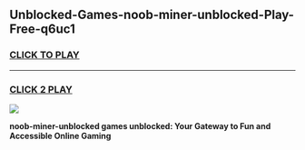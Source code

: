 
## Unblocked-Games-noob-miner-unblocked-Play-Free-q6uc1
<h3>
<a href="https://premium76.site?title=noob-miner-unblocked&ref=23A">CLICK TO PLAY</a></h3>
<hr>

<h3>
<a href="https://premium76.site?title=noob-miner-unblocked&ref=23A">CLICK 2 PLAY</a>
  
</h3>

<a href="https://premium76.site?title=noob-miner-unblocked&ref=23A"><img src="https://clearcache.store/games.png"></a>


**noob-miner-unblocked games unblocked: Your Gateway to Fun and Accessible Online Gaming**
